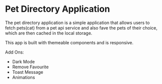 # Pet Directory Application

The pet directory application is a simple application that allows users to fetch pets(cat) from a pet api service and also fave the pets of their choice, which are then cached in the local storage.

This app is built with themeable components and is responsive.

Add Ons:

- Dark Mode
- Remove Favourite
- Toast Message
- Animations
